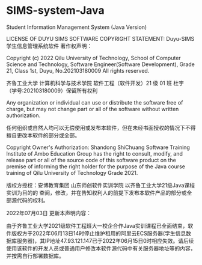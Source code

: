 # SIMS-system-Java
Student Information Management System (Java Version)

LICENSE OF DUYU SIMS SOFTWARE
COPYRIGHT STATEMENT:
Duyu-SIMS学生信息管理系统软件 著作权声明：

  Copyright (c) 2022 Qilu University of Technology, School of Computer Science and Technology, Software Engineer(Software Development), Grade 21, Class 1st, Duyu, No.202103180009 All rights reserved.
  
  齐鲁工业大学 计算机科学与技术学院 软件工程（软件开发）21 级 01 班 杜宇 （学号:202103180009）保留所有权利

  Any organization or individual can use or distribute the software free of charge, but may not change part or all of the software without written authorization.
  
  任何组织或自然人均可以无偿使用或发布本软件，但在未经书面授权的情况下不得擅自更改本软件的部分或全部。

  Copyright Owner's Authorization: Shandong ShiChuang Software Training Institute of Ambo Education Group has the right to consult, modify, and release part or all of the source code of this software product on the premise of informing the right holder for the purpose of the Java course training of Qilu University of Technology Grade 2021.
  
  版权方授权：安博教育集团 山东师创软件实训学院 以齐鲁工业大学21级Java课程实训为目的的 查阅，修改，并在告知权利人的前提下发布本软件产品的部分或全部源代码的权利。



2022年07月03日 更新本声明内容：
  
  由于齐鲁工业大学2021级软件工程班大一校企合作Java实训课程已全面结束，软件版权方于2022年06月13日14时停止维护租用的阿里云ECS服务器(学生信息数据库服务器)，其IP地址47.93.121.147已于2022年06月15日0时相应失效。请后续使用该软件的开发人员或普通用户修改本软件源代码中有关服务器地址等的内容，并按需自行部署数据库。
